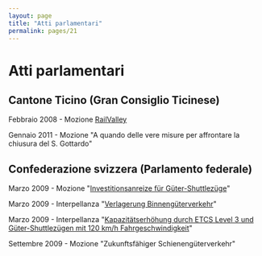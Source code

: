 ```yaml
---
layout: page
title: "Atti parlamentari"
permalink: pages/21
---
```


# Atti parlamentari

## Cantone Ticino (Gran Consiglio Ticinese)

Febbraio 2008 - Mozione [RailValley](http://www.ti.ch/CAN/SegGC/comunicazioni/GC/mozioni/MO615.htm)

Gennaio 2011 - Mozione "A quando delle vere misure per affrontare la chiusura del S. Gottardo"

## Confederazione svizzera (Parlamento federale)

Marzo 2009 - Mozione "[Investitionsanreize für Güter-Shuttlezüge](http://www.parlament.ch/D/Suche/Seiten/geschaefte.aspx?gesch%5Fid=20093130)"

Marzo 2009 - Interpellanza "[Verlagerung Binnengüterverkehr](http://www.parlament.ch/D/Suche/Seiten/geschaefte.aspx?gesch%5Fid=20093177)"

Marzo 2009 - Interpellanza "[Kapazitätserhöhung durch ETCS Level 3 und Güter-Shuttlezügen mit 120 km/h Fahrgeschwindigkeit](http://www.parlament.ch/D/Suche/Seiten/geschaefte.aspx?gesch%5Fid=20093081)"

Settembre 2009 - Mozione "Zukunftsfähiger Schienengüterverkehr"


